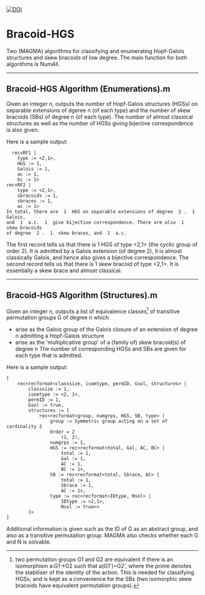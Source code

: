 [![DOI](https://zenodo.org/badge/DOI/10.5281/zenodo.16689615.svg)](https://doi.org/10.5281/zenodo.16689615)

# Bracoid-HGS
Two (MAGMA) algorithms for classifying and enumerating Hopf-Galois structures and skew bracoids of low degree. The main function for both algorithms is NumAll.

-----------------------------------------------------------------------------------------------------------------
## Bracoid-HGS Algorithm (Enumerations).m

Given an integer n, outputs the number of Hopf-Galois structures (HGSs) on separable extensions of dgeree n (of each type) and the number of skew bracoids (SBs) of degree n (of each type). The number of almost classical structures as well as the number of HGSs giving bijective correspondence is also given.

Here is a sample output:
```
  rec<RF1 |
    type := <2,1>,
    HGS := 1,
    Galois := 1,
    ac := 1,
    bc := 1>
rec<RF2 |
    type := <2,1>,
    sbracoids := 1,
    sbraces := 1,
    ac := 1>
In total, there are  1  HGS on separable extensions of degree  2 .  1  Galois,
and  1  a.c.  1  give bijective correspondence. There are also  1  skew bracoids
of degree  2 .  1  skew braces, and  1  a.c.
```

The first record tells us that there is 1 HGS of type <2,1> (the cyclic group of order 2). It is admitted by a Galois extension (of degree 2), it is almost classically Galois, and hence also gives a bijective correspondence.
The second record tells us that there is 1 skew bracoid of type <2,1>. It is essentially a skew brace and almost classical.

-----------------------------------------------------------------------------------------------------------------
## Bracoid-HGS Algorithm (Structures).m

Given an integer n, outputs a list of equivalence classes[^1] of transitive permutation groups G of degree n which
- arise as the Galois group of the Galois closure of an extension of degree n admitting a Hopf-Galois structure
- arise as the 'multiplicative group' of a (family of) skew bracoid(s) of degree n
The number of corresponding HGSs and SBs are given for each type that is admitted.

[^1]: two permutation groups G1 and G2 are equivalent if there is an isomorphism a:G1->G2 such that a(G1')=G2', where the prime denotes the stabiliser of the identity of the action. This is needed for classifying HGSs, and is kept as a convenience for the SBs (two isomorphic skew bracoids have equivalent permutation groups).

Here is a sample output:
```
[
    rec<recformat<classsize, isomtype, permID, Gsol, structures> |
        classsize := 1,
        isomtype := <2, 1>,
        permID := 1,
        Gsol := true,
        structures := [
            rec<recformat<group, numgrps, HGS, SB, type> |
                group := Symmetric group acting on a set of cardinality 2
                Order = 2
                    (1, 2),
                numgrps := 1,
                HGS := rec<recformat<total, Gal, AC, BC> |
                    total := 1,
                    Gal := 1,
                    AC := 1,
                    BC := 1>,
                SB := rec<recformat<total, Sbrace, AC> |
                    total := 1,
                    Sbrace := 1,
                    AC := 1>,
                type := rec<recformat<IDtype, Nsol> |
                    IDtype := <2,1>,
                    Nsol := true>>
        ]>
]
```
Additional information is given such as the ID of G as an abstract group, and also as a transitive permutation group. MAGMA also checks whether each G and N is solvable.


